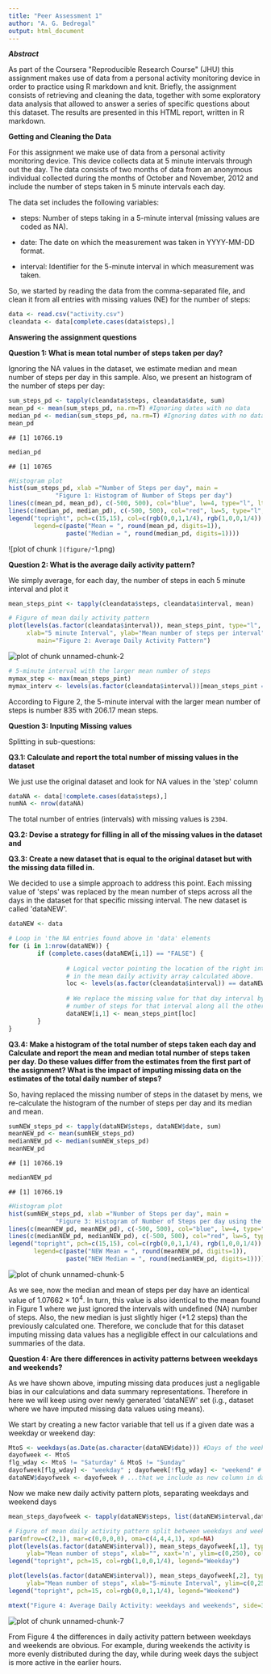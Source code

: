 ```yaml
---
title: "Peer Assessment 1"
author: "A. G. Bedregal"
output: html_document
---
```


***Abstract***

As part of the Coursera "Reproducible Research Course" (JHU) this assignment makes use of data from a personal activity monitoring device in order to practice using R markdown and knit. Briefly, the assignment consists of retrieving and cleaning the data, together with some exploratory data analysis that allowed to answer a series of specific questions about this dataset. The results are presented in this HTML report, written in R markdown.

**Getting and Cleaning the Data**

For this assignment we make use of data from a personal activity monitoring device. This device collects data at 5 minute intervals through out the day. The data consists of two months of data from an anonymous individual collected during the months of October and November, 2012 and include the number of steps taken in 5 minute intervals each day.

The data set includes the following variables:

- steps: Number of steps taking in a 5-minute interval (missing values are coded as NA).

- date: The date on which the measurement was taken in YYYY-MM-DD format.

- interval: Identifier for the 5-minute interval in which measurement was taken.

So, we started by reading the data from the comma-separated file, and clean it from all entries with missing values (NE) for the number of steps:


```r
data <- read.csv("activity.csv")
cleandata <- data[complete.cases(data$steps),]
```

**Answering the assignment questions**

**Question 1: What is mean total number of steps taken per day?**

Ignoring the NA values in the dataset, we estimate median and mean number of steps per day in this sample. Also, we present an histogram of the number of steps per day:


```r
sum_steps_pd <- tapply(cleandata$steps, cleandata$date, sum)
mean_pd <- mean(sum_steps_pd, na.rm=T) #Ignoring dates with no data
median_pd <- median(sum_steps_pd, na.rm=T) #Ignoring dates with no data
mean_pd
```

```
## [1] 10766.19
```

```r
median_pd
```

```
## [1] 10765
```

```r
#Histogram plot
hist(sum_steps_pd, xlab ="Number of Steps per day", main = 
             "Figure 1: Histogram of Number of Steps per day")
lines(c(mean_pd, mean_pd), c(-500, 500), col="blue", lw=4, type="l", lty=2)
lines(c(median_pd, median_pd), c(-500, 500), col="red", lw=5, type="l", lty=2)
legend("topright", pch=c(15,15), col=c(rgb(0,0,1,1/4), rgb(1,0,0,1/4)), 
       legend=c(paste("Mean = ", round(mean_pd, digits=1)), 
                paste("Median = ", round(median_pd, digits=1))))
```

![plot of chunk `](figure/`-1.png) 

**Question 2: What is the average daily activity pattern?**

We simply average, for each day, the number of steps in each 5 minute interval and plot it


```r
mean_steps_pint <- tapply(cleandata$steps, cleandata$interval, mean)

# Figure of mean daily activity pattern
plot(levels(as.factor(cleandata$interval)), mean_steps_pint, type="l", 
     xlab="5 minute Interval", ylab="Mean number of steps per interval",
        main="Figure 2: Average Daily Activity Pattern")
```

![plot of chunk unnamed-chunk-2](figure/unnamed-chunk-2-1.png) 

```r
# 5-minute interval with the larger mean number of steps
mymax_step <- max(mean_steps_pint)
mymax_interv <- levels(as.factor(cleandata$interval))[mean_steps_pint == mymax_step]
```

According to Figure 2, the 5-minute interval with the larger mean number of steps is number 835 with 206.17 mean steps.


**Question 3: Inputing Missing values**

Splitting in sub-questions:

**Q3.1: Calculate and report the total number of missing values in the dataset**

We just use the original dataset and look for NA values in the 'step' column

```r
dataNA <- data[!complete.cases(data$steps),]
numNA <- nrow(dataNA)
```

The total number of entries (intervals) with missing values is ``2304``.


**Q3.2: Devise a strategy for filling in all of the missing values in the dataset and**

**Q3.3: Create a new dataset that is equal to the original dataset but with the missing data filled in.**

We decided to use a simple approach to address this point. Each missing value of 'steps' was replaced by the mean number of steps across all the days in the dataset for that specific missing interval. The new dataset is called 'dataNEW'.



```r
dataNEW <- data

# Loop in 'the NA entries found above in 'data' elements
for (i in 1:nrow(dataNEW)) {
        if (complete.cases(dataNEW[i,1]) == "FALSE") { 
                
                # Logical vector pointing the location of the right interval number
                # in the mean daily activity array calculated above.
                loc <- levels(as.factor(cleandata$interval)) == dataNEW[i,3]
                
                # We replace the missing value for that day interval by the mean 
                # number of steps for that interval along all the other days (with valid entries).
                dataNEW[i,1] <- mean_steps_pint[loc]
        }
}
```

**Q3.4: Make a histogram of the total number of steps taken each day and Calculate and report the mean and median total number of steps taken per day. Do these values differ from the estimates from the first part of the assignment? What is the impact of imputing missing data on the estimates of the total daily number of steps?**

So, having replaced the missing number of steps in the dataset by mens, we re-calculate the histogram of the number of steps per day and its median and mean.



```r
sumNEW_steps_pd <- tapply(dataNEW$steps, dataNEW$date, sum)
meanNEW_pd <- mean(sumNEW_steps_pd) 
medianNEW_pd <- median(sumNEW_steps_pd) 
meanNEW_pd
```

```
## [1] 10766.19
```

```r
medianNEW_pd
```

```
## [1] 10766.19
```

```r
#Histogram plot
hist(sumNEW_steps_pd, xlab ="Number of Steps per day", main = 
             "Figure 3: Histogram of Number of Steps per day using the NEW dataset")
lines(c(meanNEW_pd, meanNEW_pd), c(-500, 500), col="blue", lw=4, type="l", lty=2)
lines(c(medianNEW_pd, medianNEW_pd), c(-500, 500), col="red", lw=5, type="l", lty=2)
legend("topright", pch=c(15,15), col=c(rgb(0,0,1,1/4), rgb(1,0,0,1/4)), 
       legend=c(paste("NEW Mean = ", round(meanNEW_pd, digits=1)), 
                paste("NEW Median = ", round(medianNEW_pd, digits=1))))
```

![plot of chunk unnamed-chunk-5](figure/unnamed-chunk-5-1.png) 

As we see, now the median and mean of steps per day have an identical value of 1.07662 &times; 10<sup>4</sup>. In turn, this value is also identical to the mean found in Figure 1 where we just ignored the intervals with undefined (NA) number of steps. Also, the new median is just slightly higer (+1.2 steps) than the previously calculated one. Therefore, we conclude that for this dataset imputing missing data values has a negligible effect in our calculations and summaries of the data.


**Question 4: Are there differences in activity patterns between weekdays and weekends?**

As we have shown above, imputing missing data produces just a negligable bias in our calculations and data summary representations. Therefore in here we will keep using over newly generated 'dataNEW' set (i.g., dataset where we have imputed missing data values using means).

We start by creating a new factor variable that tell us if a given date was a weekday or weekend day:


```r
MtoS <- weekdays(as.Date(as.character(dataNEW$date))) #Days of the week
dayofweek <- MtoS
flg_wday <- MtoS != "Saturday" & MtoS != "Sunday"
dayofweek[flg_wday] <- "weekday" ; dayofweek[!flg_wday] <- "weekend" # New variable
dataNEW$dayofweek <- dayofweek # ...that we include as new column in dataframe
```

Now we make new daily activity pattern plots, separating weekdays and weekend days


```r
mean_steps_dayofweek <- tapply(dataNEW$steps, list(dataNEW$interval,dataNEW$dayofweek), mean)

# Figure of mean daily activity pattern split between weekdays and weekend days.
par(mfrow=c(2,1), mar=c(0,0,0,0), oma=c(4,4,4,1), xpd=NA)
plot(levels(as.factor(dataNEW$interval)), mean_steps_dayofweek[,1], type="l", 
     ylab="Mean number of steps", xlab="", xaxt='n', ylim=c(0,250), col="red")
legend("topright", pch=15, col=rgb(1,0,0,1/4), legend="Weekday")

plot(levels(as.factor(dataNEW$interval)), mean_steps_dayofweek[,2], type="l",
     ylab="Mean number of steps", xlab="5-minute Interval", ylim=c(0,250), col="blue")
legend("topright", pch=15, col=rgb(0,0,1,1/4), legend="Weekend")

mtext("Figure 4: Average Daily Activity: weekdays and weekends", side=3, line=1, outer=TRUE, cex=1.3, font=2)
```

![plot of chunk unnamed-chunk-7](figure/unnamed-chunk-7-1.png) 

From Figure 4 the differences in daily activity pattern between weekdays and weekends are obvious. For example, during weekends the activity is more evenly distributed during the day, while during week days the subject is more active in the earlier hours. 
